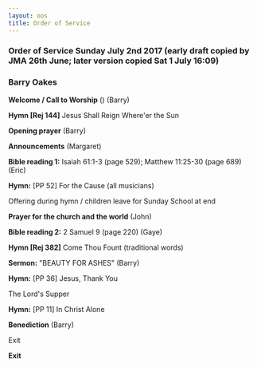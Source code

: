 ```yaml
---
layout: oos
title: Order of Service
---
```

### Order of Service Sunday July 2nd 2017 (early draft copied by JMA 26th June; later version copied Sat 1 July 16:09)
### Barry Oakes

**Welcome / Call to Worship** () (Barry)

**Hymn [Rej 144]** Jesus Shall Reign Where'er the Sun

**Opening prayer** (Barry)

**Announcements** (Margaret)

**Bible reading 1:** Isaiah 61:1-3 (page 529); Matthew 11:25-30 (page 689) (Eric)

**Hymn:** [PP 52] For the Cause (all musicians)

Offering during hymn / children leave for Sunday School at end

**Prayer for the church and the world** (John)

**Bible reading 2:** 2 Samuel 9 (page 220) (Gaye)

**Hymn [Rej 382]** Come Thou Fount (traditional words)

**Sermon:** "BEAUTY FOR ASHES" (Barry)

**Hymn:** [PP 36] Jesus, Thank You

The Lord's Supper

**Hymn:** [PP 11] In Christ Alone

**Benediction** (Barry)

Exit

**Exit**
